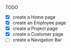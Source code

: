 TODO
* [x] create a Home page
* [x] create an Employee page
* [x] create a Project page
* [x] create a Customer page
* [ ] create a Navigation Bar